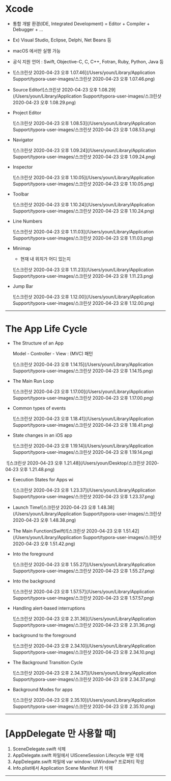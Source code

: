 # Xcode

- 통합 개발 환경(IDE, Integrated Development) = Editor + Compiler + Debugger + ...

- Ex) Visual Studio, Eclipse, Delphi, Net Beans 등

- macOS 에서만 실행 가능 

- 공식 지원 언어 : Swift, Objective-C, C, C++, Fotran, Ruby, Python, Java 등

  

- ![스크린샷 2020-04-23 오후 1.07.46](/Users/youn/Library/Application Support/typora-user-images/스크린샷 2020-04-23 오후 1.07.46.png)

- Source Editor![스크린샷 2020-04-23 오후 1.08.29](/Users/youn/Library/Application Support/typora-user-images/스크린샷 2020-04-23 오후 1.08.29.png)

- Project Editor

  ![스크린샷 2020-04-23 오후 1.08.53](/Users/youn/Library/Application Support/typora-user-images/스크린샷 2020-04-23 오후 1.08.53.png)

- Navigator 

  ![스크린샷 2020-04-23 오후 1.09.24](/Users/youn/Library/Application Support/typora-user-images/스크린샷 2020-04-23 오후 1.09.24.png)

  

- Inspector 

  ![스크린샷 2020-04-23 오후 1.10.05](/Users/youn/Library/Application Support/typora-user-images/스크린샷 2020-04-23 오후 1.10.05.png)

- Toolbar 

  ![스크린샷 2020-04-23 오후 1.10.24](/Users/youn/Library/Application Support/typora-user-images/스크린샷 2020-04-23 오후 1.10.24.png)

- Line Numbers 

  ![스크린샷 2020-04-23 오후 1.11.03](/Users/youn/Library/Application Support/typora-user-images/스크린샷 2020-04-23 오후 1.11.03.png)

- Minimap 

  - 현재 내 위치가 어디 있는지 

  ![스크린샷 2020-04-23 오후 1.11.23](/Users/youn/Library/Application Support/typora-user-images/스크린샷 2020-04-23 오후 1.11.23.png)

- Jump Bar 

  ![스크린샷 2020-04-23 오후 1.12.00](/Users/youn/Library/Application Support/typora-user-images/스크린샷 2020-04-23 오후 1.12.00.png)

---

# The App Life Cycle

- The Structure of an App

  Model - Controller - View : (MVC) 패턴

  ![스크린샷 2020-04-23 오후 1.14.15](/Users/youn/Library/Application Support/typora-user-images/스크린샷 2020-04-23 오후 1.14.15.png)

- The Main Run Loop

  ![스크린샷 2020-04-23 오후 1.17.00](/Users/youn/Library/Application Support/typora-user-images/스크린샷 2020-04-23 오후 1.17.00.png)

- Common types of events

  ![스크린샷 2020-04-23 오후 1.18.41](/Users/youn/Library/Application Support/typora-user-images/스크린샷 2020-04-23 오후 1.18.41.png)

- State changes in an iOS app 

  ![스크린샷 2020-04-23 오후 1.19.14](/Users/youn/Library/Application Support/typora-user-images/스크린샷 2020-04-23 오후 1.19.14.png)



​		![스크린샷 2020-04-23 오후 1.21.48](/Users/youn/Desktop/스크린샷 2020-04-23 오후 1.21.48.png)

- Execution States for Apps wi

  ![스크린샷 2020-04-23 오후 1.23.37](/Users/youn/Library/Application Support/typora-user-images/스크린샷 2020-04-23 오후 1.23.37.png)

- Launch Time![스크린샷 2020-04-23 오후 1.48.38](/Users/youn/Library/Application Support/typora-user-images/스크린샷 2020-04-23 오후 1.48.38.png)

- The Main Function(Swift)![스크린샷 2020-04-23 오후 1.51.42](/Users/youn/Library/Application Support/typora-user-images/스크린샷 2020-04-23 오후 1.51.42.png)

- Into the foreground 

  ![스크린샷 2020-04-23 오후 1.55.27](/Users/youn/Library/Application Support/typora-user-images/스크린샷 2020-04-23 오후 1.55.27.png)

- Into the background 

  ![스크린샷 2020-04-23 오후 1.57.57](/Users/youn/Library/Application Support/typora-user-images/스크린샷 2020-04-23 오후 1.57.57.png)

- Handling alert-based interruptions

  ![스크린샷 2020-04-23 오후 2.31.36](/Users/youn/Library/Application Support/typora-user-images/스크린샷 2020-04-23 오후 2.31.36.png)

- background to the foreground 

  ![스크린샷 2020-04-23 오후 2.34.10](/Users/youn/Library/Application Support/typora-user-images/스크린샷 2020-04-23 오후 2.34.10.png)

- The Background Transition Cycle 

  ![스크린샷 2020-04-23 오후 2.34.37](/Users/youn/Library/Application Support/typora-user-images/스크린샷 2020-04-23 오후 2.34.37.png)

- Background Modes for apps

  ![스크린샷 2020-04-23 오후 2.35.10](/Users/youn/Library/Application Support/typora-user-images/스크린샷 2020-04-23 오후 2.35.10.png)

---

# [AppDelegate 만 사용할 때]

1. SceneDelegate.swift 삭제
2. AppDelegate.swift 파일에서 UISceneSession Lifecycle 부분 삭제
3. AppDelegate.swift 파일에 var window: UIWindow? 프로퍼티 작성
4. Info.plist에서 Application Scene Manifest 키 삭제

---


